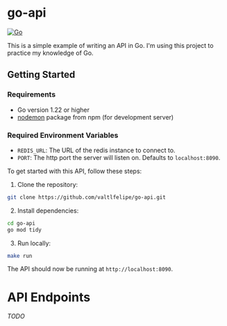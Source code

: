 # go-api
[![Go](https://github.com/valtlfelipe/go-api/actions/workflows/go.yml/badge.svg?branch=main)](https://github.com/valtlfelipe/go-api/actions/workflows/go.yml)

This is a simple example of writing an API in Go. I'm using this project to practice my knowledge of Go.

## Getting Started

### Requirements
- Go version 1.22 or higher
- [nodemon](https://www.npmjs.com/package/nodemon) package from npm (for development server)

### Required Environment Variables
- `REDIS_URL`: The URL of the redis instance to connect to.
- `PORT`: The http port the server will listen on. Defaults to `localhost:8090`.

To get started with this API, follow these steps:

1. Clone the repository:

```sh
git clone https://github.com/valtlfelipe/go-api.git
```

2. Install dependencies:

```sh
cd go-api
go mod tidy
```

3. Run locally:

```sh
make run
```

The API should now be running at `http://localhost:8090`.

# API Endpoints

_TODO_
